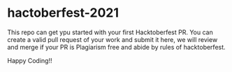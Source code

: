 # hactoberfest-2021
This repo can get ypu started with your first Hacktoberfest PR. You can create a valid pull request of your work and submit it here, we will review and merge if your PR is Plagiarism free and abide by rules of hacktoberfest.

Happy Coding!!

